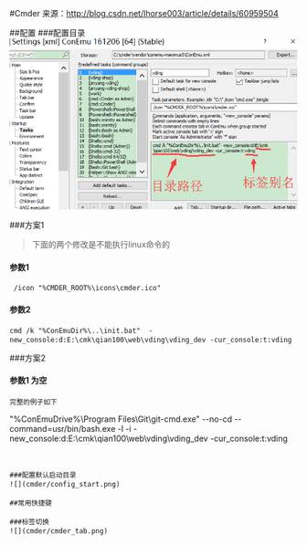 #Cmder
来源：http://blog.csdn.net/lhorse003/article/details/60959504

##配置
###配置目录
![](cmder/config.png)

###方案1  
>下面的两个修改是不能执行linux命令的 

#### 参数1
```
 /icon "%CMDER_ROOT%\icons\cmder.ico"
```
#### 参数2
```
cmd /k "%ConEmuDir%\..\init.bat"  -new_console:d:E:\cmk\qian100\web\vding\vding_dev -cur_console:t:vding
```

###方案2 

#### 参数1  为空
```
完整的例子如下
```
"%ConEmuDrive%\Program Files\Git\git-cmd.exe" --no-cd --command=usr/bin/bash.exe -l -i  -new_console:d:E:\cmk\qian100\web\vding\vding_dev -cur_console:t:vding
```


###配置默认启动目录
![](cmder/config_start.png)

##常用快捷键

###标签切换
![](cmder/cmder_tab.png)